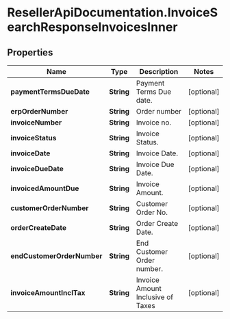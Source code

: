 # ResellerApiDocumentation.InvoiceSearchResponseInvoicesInner

## Properties

Name | Type | Description | Notes
------------ | ------------- | ------------- | -------------
**paymentTermsDueDate** | **String** | Payment Terms Due date. | [optional] 
**erpOrderNumber** | **String** | Order number | [optional] 
**invoiceNumber** | **String** | Invoice no. | [optional] 
**invoiceStatus** | **String** | Invoice Status. | [optional] 
**invoiceDate** | **String** | Invoice Date. | [optional] 
**invoiceDueDate** | **String** | Invoice Due Date. | [optional] 
**invoicedAmountDue** | **String** | Invoice Amount. | [optional] 
**customerOrderNumber** | **String** | Customer Order No. | [optional] 
**orderCreateDate** | **String** | Order Create Date. | [optional] 
**endCustomerOrderNumber** | **String** | End Customer Order number. | [optional] 
**invoiceAmountInclTax** | **String** | Invoice Amount Inclusive of Taxes | [optional] 


